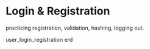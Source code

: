 # Login & Registration
practicing registration, validation, hashing, logging out.

user_login_registration erd